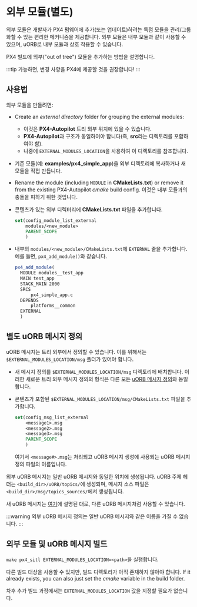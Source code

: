 # 외부 모듈(별도)

외부 모듈은 개발자가 PX4 펌웨어에 추가(또는 업데이트)하려는 독점 모듈을 관리/그룹화할 수 있는 편리한 메커니즘을 제공합니다. 외부 모듈은 내부 모듈과 같이 사용할 수 있으며, uORB로 내부 모듈과 상호 작용할 수 있습니다.

PX4 빌드에 외부("out of tree") 모듈을 추가하는 방법을 설명합니다.

:::tip
가능하면, 변경 사항을 PX4에 제공할 것을 권장합니다!
:::

## 사용법

외부 모듈을 만들려면:

- Create an _external directory_ folder for grouping the external modules:
  - 이것은 **PX4-Autopilot** 트리 외부 위치에 있을 수 있습니다.
  - **PX4-Autopilot**과 구조가 동일하여야 합니다(즉, **src**라는 디렉토리를 포함하여야 함).
  - 나중에 `EXTERNAL_MODULES_LOCATION`을 사용하여 이 디렉토리를 참조합니다.
- 기존 모듈(예: **examples/px4_simple_app**)을 외부 디렉토리에 복사하거나 새 모듈을 직접 만듭니다.
- Rename the module (including `MODULE` in **CMakeLists.txt**) or remove it from the existing PX4-Autopilot _cmake_ build config. 이것은 내부 모듈과의 충돌을 피하기 위한 것입니다.
- 콘텐츠가 있는 외부 디렉터리에 **CMakeLists.txt** 파일을 추가합니다.

  ```cmake
  set(config_module_list_external
      modules/<new_module>
      PARENT_SCOPE
      )
  ```

- 내부의 `modules/<new_module>/CMakeLists.txt`에 `EXTERNAL` 줄을 추가합니다. 예를 들면, `px4_add_module()`와 같습니다.

  ```cmake
  px4_add_module(
    MODULE modules__test_app
    MAIN test_app
    STACK_MAIN 2000
    SRCS
        px4_simple_app.c
    DEPENDS
        platforms__common
    EXTERNAL
    )
  ```

## 별도 uORB 메시지 정의

uORB 메시지는 트리 외부에서 정의할 수 있습니다. 이를 위해서는 `$EXTERNAL_MODULES_LOCATION/msg` 폴더가 있어야 합니다.

- 새 메시지 정의를 `$EXTERNAL_MODULES_LOCATION/msg` 디렉토리에 배치합니다. 이러한 새로운 트리 외부 메시지 정의의 형식은 다른 모든 [uORB 메시지 정의](../middleware/uorb.md#adding-a-new-topic)와 동일합니다.
- 콘텐츠가 포함된 `$EXTERNAL_MODULES_LOCATION/msg/CMakeLists.txt` 파일을 추가합니다.

  ```cmake
  set(config_msg_list_external
      <message1>.msg
      <message2>.msg
      <message3>.msg
      PARENT_SCOPE
      )
  ```

  여기서 `<message#>.msg`는 처리되고 uORB 메시지 생성에 사용되는 uORB 메시지 정의 파일의 이름입니다.

외부 uORB 메시지는 일반 uORB 메시지와 동일한 위치에 생성됩니다. uORB 주제 헤더는 `<build_dir>/uORB/topics/`에 생성되며, 메시지 소스 파일은 `<build_dir>/msg/topics_sources/`에서 생성됩니다.

새 uORB 메시지는 [여기](../middleware/uorb.md#adding-a-new-topic)에 설명된 대로, 다른 uORB 메시지처럼 사용할 수 있습니다.

:::warning
외부 uORB 메시지 정의는 일반 uORB 메시지와 같은 이름을 가질 수 없습니다.
:::

## 외부 모듈 및 uORB 메시지 빌드

`make px4_sitl EXTERNAL_MODULES_LOCATION=<path>`을 실행합니다.

다른 빌드 대상을 사용할 수 있지만, 빌드 디렉토리가 아직 존재하지 않아야 합니다. If it already exists, you can also just set the _cmake_ variable in the build folder.

차후 추가 빌드 과정에서는 `EXTERNAL_MODULES_LOCATION` 값을 지정할 필요가 없습니다.
